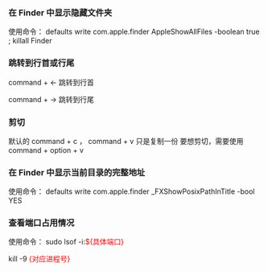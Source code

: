 
### 在 Finder 中显示隐藏文件夹

使用命令：
defaults write com.apple.finder AppleShowAllFiles -boolean true ; killall Finder

### 跳转到行首或行尾

command + <- 跳转到行首

command + -> 跳转到行尾

### 剪切
默认的 command + c ， command + v 只是复制一份
要想剪切，需要使用 command + option + v

### 在 Finder 中显示当前目录的完整地址

使用命令：
defaults write com.apple.finder \_FXShowPosixPathInTitle -bool YES

### 查看端口占用情况
使用命令：
sudo lsof -i:<font color="red">${具体端口}</font>

kill -9 <font color="red">{对应进程号}</font>
